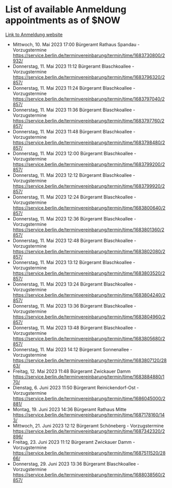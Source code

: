 # List of available Anmeldung appointments as of $NOW
[Link to Anmeldung website](https://service.berlin.de/terminvereinbarung/termin/tag.php?termin=1&anliegen[]=120686&dienstleisterlist=122210,122217,327316,122219,327312,122227,327314,122231,327346,122243,327348,122254,122252,329742,122260,329745,122262,329748,122271,327278,122273,327274,122277,327276,330436,122280,327294,122282,327290,122284,327292,122291,327270,122285,327266,122286,327264,122296,327268,150230,329760,122297,327286,122294,327284,122312,329763,122314,329775,122304,327330,122311,327334,122309,327332,317869,122281,327352,122279,329772,122283,122276,327324,122274,327326,122267,329766,122246,327318,122251,327320,122257,327322,122208,327298,122226,327300&herkunft=http%3A%2F%2Fservice.berlin.de%2Fdienstleistung%2F120686%2F)
- Mittwoch, 10. Mai 2023 17:00 Bürgeramt Rathaus Spandau - Vorzugstermine https://service.berlin.de/terminvereinbarung/termin/time/1683730800/2932/
- Donnerstag, 11. Mai 2023 11:12 Bürgeramt Blaschkoallee - Vorzugstermine https://service.berlin.de/terminvereinbarung/termin/time/1683796320/2857/
- Donnerstag, 11. Mai 2023 11:24 Bürgeramt Blaschkoallee - Vorzugstermine https://service.berlin.de/terminvereinbarung/termin/time/1683797040/2857/
- Donnerstag, 11. Mai 2023 11:36 Bürgeramt Blaschkoallee - Vorzugstermine https://service.berlin.de/terminvereinbarung/termin/time/1683797760/2857/
- Donnerstag, 11. Mai 2023 11:48 Bürgeramt Blaschkoallee - Vorzugstermine https://service.berlin.de/terminvereinbarung/termin/time/1683798480/2857/
- Donnerstag, 11. Mai 2023 12:00 Bürgeramt Blaschkoallee - Vorzugstermine https://service.berlin.de/terminvereinbarung/termin/time/1683799200/2857/
- Donnerstag, 11. Mai 2023 12:12 Bürgeramt Blaschkoallee - Vorzugstermine https://service.berlin.de/terminvereinbarung/termin/time/1683799920/2857/
- Donnerstag, 11. Mai 2023 12:24 Bürgeramt Blaschkoallee - Vorzugstermine https://service.berlin.de/terminvereinbarung/termin/time/1683800640/2857/
- Donnerstag, 11. Mai 2023 12:36 Bürgeramt Blaschkoallee - Vorzugstermine https://service.berlin.de/terminvereinbarung/termin/time/1683801360/2857/
- Donnerstag, 11. Mai 2023 12:48 Bürgeramt Blaschkoallee - Vorzugstermine https://service.berlin.de/terminvereinbarung/termin/time/1683802080/2857/
- Donnerstag, 11. Mai 2023 13:12 Bürgeramt Blaschkoallee - Vorzugstermine https://service.berlin.de/terminvereinbarung/termin/time/1683803520/2857/
- Donnerstag, 11. Mai 2023 13:24 Bürgeramt Blaschkoallee - Vorzugstermine https://service.berlin.de/terminvereinbarung/termin/time/1683804240/2857/
- Donnerstag, 11. Mai 2023 13:36 Bürgeramt Blaschkoallee - Vorzugstermine https://service.berlin.de/terminvereinbarung/termin/time/1683804960/2857/
- Donnerstag, 11. Mai 2023 13:48 Bürgeramt Blaschkoallee - Vorzugstermine https://service.berlin.de/terminvereinbarung/termin/time/1683805680/2857/
- Donnerstag, 11. Mai 2023 14:12 Bürgeramt Sonnenallee - Vorzugstermine https://service.berlin.de/terminvereinbarung/termin/time/1683807120/2863/
- Freitag, 12. Mai 2023 11:48 Bürgeramt Zwickauer Damm https://service.berlin.de/terminvereinbarung/termin/time/1683884880/170/
- Dienstag, 6. Juni 2023 11:50 Bürgeramt Reinickendorf-Ost - Vorzugstermine https://service.berlin.de/terminvereinbarung/termin/time/1686045000/2881/
- Montag, 19. Juni 2023 14:36 Bürgeramt Rathaus Mitte https://service.berlin.de/terminvereinbarung/termin/time/1687178160/143/
- Mittwoch, 21. Juni 2023 12:12 Bürgeramt Schöneberg - Vorzugstermine https://service.berlin.de/terminvereinbarung/termin/time/1687342320/2896/
- Freitag, 23. Juni 2023 11:12 Bürgeramt Zwickauer Damm - Vorzugstermine https://service.berlin.de/terminvereinbarung/termin/time/1687511520/2866/
- Donnerstag, 29. Juni 2023 13:36 Bürgeramt Blaschkoallee - Vorzugstermine https://service.berlin.de/terminvereinbarung/termin/time/1688038560/2857/
